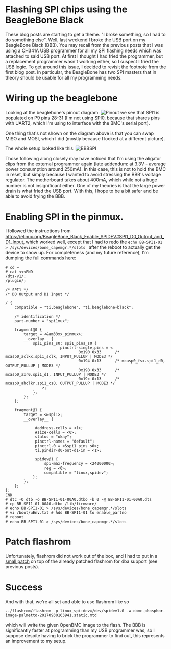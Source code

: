 # Flashing SPI chips using the BeagleBone Black

These blog posts are starting to get a theme.
"I broke something, so I had to do something else".
Well, last weekend I broke the USB port on my BeagleBone Black
(BBB). You may recall from the previous posts that I
was using a CH341A USB programmer for all my SPI flashing
needs which was attached to said USB port. At first
I thought I had fried the programmer, but a replacement
programmer wasn't working either, so I suspect I fried the
USB logic. To get around this issue, I decided to revisit
the footnote from the first blog post. In particular,
the BeagleBone has two SPI masters that in theory
should be usable for all my programming needs.

# Wiring up the beaglebone

Looking at the beaglebone's pinout diagram:
![Pinout](https://graycat.io/wp-content/uploads/2015/04/beaglebone_pinout1.png)
we see that SPI1 is populated on P9 pins 28-31
(I'm not using SPI0, because that shares pins
with UART2, which I'm using to interface with
the BMC's serial port).

One thing that's not shown on the diagram above is
that you can swap MISO and MOSI, which I did (mostly
because I looked at a different picture).

The whole setup looked like this:
![BBBSPI](images/BBBSPI.jpg)

Those following along closely may have noticed that I'm
using the aligator clips from the external programmer again (late addendum: at 3.3V - average power consumption around 250mA).
In this case, this is not to hold the BMC in reset, but simply
because I wanted to avoid stressing the BBB's voltage regulator.
The motherboard takes about 400mA, which while not a huge number
is not insignificant either. One of my theories is that the large
power drain is what fried the USB port. With this, I hope to be
a bit safer and be able to avoid frying the BBB.

# Enabling SPI in the pinmux.

I followed the instructions from https://elinux.org/BeagleBone_Black_Enable_SPIDEV#SPI1_D0_Output_and_D1_Input,
which worked well, except that I had to redo the `echo BB-SPI1-01 > /sys/devices/bone_capemgr.*/slots
` after the reboot to actually get the device to show up. For completeness (and my future reference),
 I'm dumping the full commands here:

```
# cd ~
# cat <<<END
/dts-v1/;
/plugin/;

/* SPI1 */
/* D0 Output and D1 Input */

/ {
    compatible = "ti,beaglebone", "ti,beaglebone-black";

    /* identification */
    part-number = "spi1mux";

    fragment@0 {
        target = <&am33xx_pinmux>;
        __overlay__ {
            spi1_pins_s0: spi1_pins_s0 {
                        pinctrl-single,pins = <
                                0x190 0x33      /* mcasp0_aclkx.spi1_sclk, INPUT_PULLUP | MODE3 */
                                0x194 0x13      /* mcasp0_fsx.spi1_d0, OUTPUT_PULLUP | MODE3 */
                                0x198 0x33      /* mcasp0_axr0.spi1_d1, INPUT_PULLUP | MODE3 */
                                0x19c 0x13      /* mcasp0_ahclkr.spi1_cs0, OUTPUT_PULLUP | MODE3 */
                >;
            };
        };
    };

    fragment@1 {
        target = <&spi1>;
        __overlay__ {

             #address-cells = <1>;
             #size-cells = <0>;
             status = "okay";
             pinctrl-names = "default";
             pinctrl-0 = <&spi1_pins_s0>;
             ti,pindir-d0-out-d1-in = <1>;

             spidev@1 {
                 spi-max-frequency = <24000000>;
                 reg = <0>;
                 compatible = "linux,spidev";
            };
        };
    };
};
END
# dtc -O dtb -o BB-SPI1-01-00A0.dtbo -b 0 -@ BB-SPI1-01-00A0.dts
# cp BB-SPI1-01-00A0.dtbo /lib/firmware/
# echo BB-SPI1-01 > /sys/devices/bone_capemgr.*/slots
# vi /boot/uEnv.txt # Add BB-SPI1-01 to enable_partno
# reboot
# echo BB-SPI1-01 > /sys/devices/bone_capemgr.*/slots
```

# Patch flashrom

Unfortunately, flashrom did not work out of the box, and I had to put in a
[small patch](https://github.com/flashrom/flashrom/pull/24) on top of the
already patched flashrom for 4ba support (see previous posts).

# Success

And with that, we're all set and able to use flashrom like so
```
../flashrom/flashrom -p linux_spi:dev=/dev/spidev1.0 -w obmc-phosphor-image-palmetto-20170930163941.static.mtd
```
which will write the given OpenBMC image to the flash. The BBB is significantly
faster at programming than my USB programmer was, so I suppose
despite having to brick the programmer to find out, this represents
an improvement to my setup.
